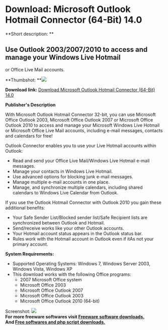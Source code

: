 # Download: Microsoft Outlook Hotmail Connector (64-Bit) 14.0

**Short description: **

## Use Outlook 2003/2007/2010 to access and manage your Windows Live Hotmail
or Office Live Mail accounts.

  
**Thumbshot: **![](http://www.freewarefiles.com/screenshot/msoutlookconnect_md.jpg)   
  
**Download link:** [Download Microsoft Outlook Hotmail Connector (64-Bit) 14.0](http://freesoftwares.boysofts.com/Microsoft-Outlook-Hotmail-Connector-64-Bit_program_60027.html)  
  

**Publisher's Description**  
  

With Microsoft Outlook Hotmail Connector 32-bit, you can use Microsoft Office
Outlook 2003, Microsoft Office Outlook 2007 or Microsoft Office Outlook 2010
to access and manage your Microsoft Windows Live Hotmail or Microsoft Office
Live Mail accounts, including e-mail messages, contacts and calendars for
free!

Outlook Connector enables you to use your Live Hotmail accounts within
Outlook:

  * Read and send your Office Live Mail/Windows Live Hotmail e-mail messages. 
  * Manage your contacts in Windows Live Hotmail. 
  * Use advanced options for blocking junk e-mail messages. 
  * Manage multiple e-mail accounts in one place. 
  * Manage, and synchronize multiple calendars, including shared calendars to Windows Live Calendar from Outlook. 

If you use the Outlook Hotmail Connector with Outlook 2010 you gain these
additional benefits:

  * Your Safe Sender List/Blocked sender list/Safe Recipient lists are synchronized between Outlook and Hotmail. 
  * Send/receive works like your other Outlook accounts. 
  * Your Hotmail account status appears in the Outlook status bar. 
  * Rules work with the Hotmail account in Outlook even if itAs not your primary account. 

**System Requirements:**

  * Supported Operating Systems: Windows 7, Windows Server 2003, Windows Vista, Windows XP 
  * This download works with the following Office programs: 
    * 2007 Microsoft Office system 
    * Microsoft Office 2003 
    * Microsoft Office Outlook 2007 
    * Microsoft Office Outlook 2003 
    * Microsoft Office Outlook 2010 (64-bit) 

  
  
Screenshot: ![](http://www.freewarefiles.com/screenshot/msoutlookconnect.jpg)  
**For more freeware softwares visit [Freeware software downloads.](http://freesoftwares.boysofts.com/)**   
**And [Free softwares and php script downloads.](http://www.boysofts.com/)**

